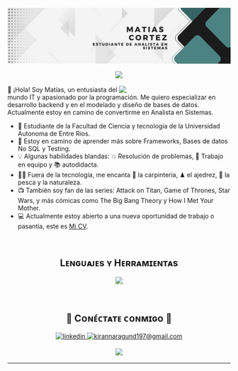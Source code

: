 <!--Banner-->
![Kiran1689 Banner Image](BannerLinkedin.png)
<p align="center">
  <a href="https://github.com/CodeWhiteWeb/CodeWhiteWeb">
    <img src="https://readme-typing-svg.herokuapp.com?color=%234D8282&center=true&vCenter=true&lines=Bienvenido/a+a+mi+GitHub!;Los+invito+a+codificar+el+futuro;Un+commit+a+la+vez!">
  </a>
</p>
<!--Night Owl image-->
<div>
  <img align="right" width="50%" src="https://media.giphy.com/media/SWoSkN6DxTszqIKEqv/giphy.gif">
</div>


<!--Start Intro-->               
<p align="left">👋 ¡Hola! Soy Matías, un entusiasta del mundo IT y apasionado por la programación. Me quiero especializar en desarrollo backend y en el modelado y diseño de bases de datos. Actualmente estoy en camino de convertirme en Analista en Sistemas.

- 🏫 Estudiante de la Facultad de Ciencia y tecnologia de la Universidad Autonoma de Entre Rios.
- 🌱 Estoy en camino de aprender más sobre Frameworks, Bases de datos No SQL y Testing.
- 💡  Algunas habilidades blandas: 💥 Resolución de problemas, 🙌 Trabajo en equipo y 📚 autodidacta.
- 💁‍♂️ Fuera de la tecnología, me encanta 🔨 la carpinteria, ♟ el ajedrez, 🎣 la pesca y la naturaleza.
- 📺 También soy fan de las series: Attack on Titan, Game of Thrones, Star Wars, y más cómicas como The Big Bang Theory y How I Met Your Mother.
- 💻 Actualmente estoy abierto a una nueva oportunidad de trabajo o pasantia, este es [Mi CV](https://github.com/MatiasCortez-git/MatiasCortez-git/blob/main/Curr%C3%ADculum%20Vitae%20Cortez%20Mat%C3%ADas.pdf).
<br />
<!--End Intro-->

<!--Languages and Tools Section-->       
<h2 align="center">Lᴇɴɢᴜᴀᴊᴇs ʏ Hᴇʀʀᴀᴍɪᴇɴᴛᴀs</h2> 
<p align="center">
<img width="500px"  src="https://skillicons.dev/icons?i=java,cpp,py,php,js,html,css,bootstrap,mysql,postgres,spring,idea,eclipse,vscode,qt,git,github,netlify,mint,linux&perline=10"  />
</p>
<br />
<!--Contact Section--> 

<h2 align="center">🤝 Cᴏɴᴇ́ᴄᴛᴀᴛᴇ ᴄᴏɴᴍɪɢᴏ 🤝 </h2>
<div align="center">
 <a href="https://www.linkedin.com/in/matias-cortez-a46a4626b" target="_blank">
<img src=https://img.shields.io/badge/linkedin-%231E77B5.svg?&style=for-the-badge&logo=linkedin&logoColor=white alt=linkedin style="margin-bottom: 5px;" />
</a>
  
<a href="mailto:matyrsd99@gmail.com" target="_blank">
<img src="https://img.shields.io/badge/Gmail-D14836?style=for-the-badge&logo=gmail&logoColor=white" alt=kirannaragund197@gmail.com mail style="margin-bottom: 5px;" />
</a>
<!--Footer--> 
<p align="center">
  <img src="https://capsule-render.vercel.app/api?type=waving&color=4d8282&height=65&section=footer"/>
</p>



------

